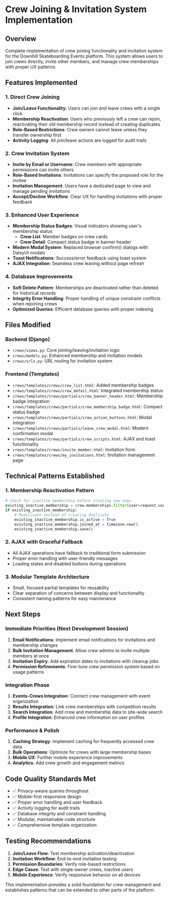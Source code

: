 # Crew Joining & Invitation System Implementation

## Overview
Complete implementation of crew joining functionality and invitation system for the Downhill Skateboarding Events platform. This system allows users to join crews directly, invite other members, and manage crew memberships with proper UX patterns.

## Features Implemented

### 1. Direct Crew Joining
- **Join/Leave Functionality**: Users can join and leave crews with a single click
- **Membership Reactivation**: Users who previously left a crew can rejoin, reactivating their old membership record instead of creating duplicates
- **Role-Based Restrictions**: Crew owners cannot leave unless they transfer ownership first
- **Activity Logging**: All join/leave actions are logged for audit trails

### 2. Crew Invitation System
- **Invite by Email or Username**: Crew members with appropriate permissions can invite others
- **Role-Based Invitations**: Invitations can specify the proposed role for the invitee
- **Invitation Management**: Users have a dedicated page to view and manage pending invitations
- **Accept/Decline Workflow**: Clear UX for handling invitations with proper feedback

### 3. Enhanced User Experience
- **Membership Status Badges**: Visual indicators showing user's membership status
  - **Crew List**: Member badges on crew cards
  - **Crew Detail**: Compact status badge in banner header
- **Modern Modal System**: Replaced browser confirm() dialogs with DaisyUI modals
- **Toast Notifications**: Success/error feedback using toast system
- **AJAX Integration**: Seamless crew leaving without page refresh

### 4. Database Improvements
- **Soft Delete Pattern**: Memberships are deactivated rather than deleted for historical records
- **Integrity Error Handling**: Proper handling of unique constraint conflicts when rejoining crews
- **Optimized Queries**: Efficient database queries with proper indexing

## Files Modified

### Backend (Django)
- `crews/views.py`: Core joining/leaving/invitation logic
- `crews/models.py`: Enhanced membership and invitation models
- `crews/urls.py`: URL routing for invitation system

### Frontend (Templates)
- `crews/templates/crews/crew_list.html`: Added membership badges
- `crews/templates/crews/crew_detail.html`: Integrated membership status
- `crews/templates/crews/partials/crew_banner_header.html`: Membership badge integration
- `crews/templates/crews/partials/crew_membership_badge.html`: Compact status badge
- `crews/templates/crews/partials/crew_action_buttons.html`: Modal integration
- `crews/templates/crews/partials/leave_crew_modal.html`: Modern confirmation modal
- `crews/templates/crews/partials/crew_scripts.html`: AJAX and toast functionality
- `crews/templates/crews/invite_member.html`: Invitation form
- `crews/templates/crews/my_invitations.html`: Invitation management page

## Technical Patterns Established

### 1. Membership Reactivation Pattern
```python
# Check for inactive membership before creating new ones
existing_inactive_membership = crew.memberships.filter(user=request.user, is_active=False).first()
if existing_inactive_membership:
    # Reactivate instead of creating duplicate
    existing_inactive_membership.is_active = True
    existing_inactive_membership.joined_at = timezone.now()
    existing_inactive_membership.save()
```

### 2. AJAX with Graceful Fallback
- All AJAX operations have fallback to traditional form submission
- Proper error handling with user-friendly messages
- Loading states and disabled buttons during operations

### 3. Modular Template Architecture
- Small, focused partial templates for reusability
- Clear separation of concerns between display and functionality
- Consistent naming patterns for easy maintenance

## Next Steps

### Immediate Priorities (Next Development Session)
1. **Email Notifications**: Implement email notifications for invitations and membership changes
2. **Bulk Invitation Management**: Allow crew admins to invite multiple members at once
3. **Invitation Expiry**: Add expiration dates to invitations with cleanup jobs
4. **Permission Refinements**: Fine-tune crew permission system based on usage patterns

### Integration Phase
1. **Events-Crews Integration**: Connect crew management with event organization
2. **Results Integration**: Link crew memberships with competition results
3. **Search Integration**: Add crew and membership data to site-wide search
4. **Profile Integration**: Enhanced crew information on user profiles

### Performance & Polish
1. **Caching Strategy**: Implement caching for frequently accessed crew data
2. **Bulk Operations**: Optimize for crews with large membership bases
3. **Mobile UX**: Further mobile experience improvements
4. **Analytics**: Add crew growth and engagement metrics

## Code Quality Standards Met
- ✅ Privacy-aware queries throughout
- ✅ Mobile-first responsive design
- ✅ Proper error handling and user feedback
- ✅ Activity logging for audit trails
- ✅ Database integrity and constraint handling
- ✅ Modular, maintainable code structure
- ✅ Comprehensive template organization

## Testing Recommendations
1. **Join/Leave Flow**: Test membership activation/deactivation
2. **Invitation Workflow**: End-to-end invitation testing
3. **Permission Boundaries**: Verify role-based restrictions
4. **Edge Cases**: Test with single-owner crews, inactive users
5. **Mobile Experience**: Verify responsive behavior on all devices

This implementation provides a solid foundation for crew management and establishes patterns that can be extended to other parts of the platform.
